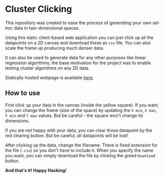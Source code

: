# Cluster Clicking

This repository was created to ease the process of generating your own *ad-hoc* data 
in two-dimensional spaces.

Using this static client-based web application you can just click up all the datapoints
on a 2D canvas and download these as `csv` file. You can also scale the frame up producing
much denser data.

It can also be used to generate data for any other purposes like linear regression algorithms; 
the base motivation for the project was to enable testing cluster algorithms on any 2D data.

Statically hosted webpage is available [here](https://vojtechpavlu.github.io/cluster-clicking/).


## How to use

First click up your data in the canvas (inside the yellow square). If you want, you can change
the frame (size of the space) by updating the `X min`, `X max`, `Y min` and `Y max` values.
But be careful - the square won't change its dimensions.

If you are not happy with your data, you can clear those datapoint by the red clearing button.
But be careful, all datapoints will be lost!

After clicking up the data, change the filename. There is fixed extension for the file (`.csv`)
so you don't have to include it. When you specify the name you want, you can simply download the
file by clicking the greed `Download` button.

**And that's it! Happy Hacking!**